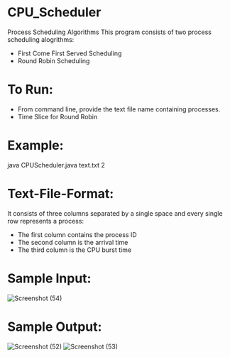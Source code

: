 # CPU_Scheduler
Process Scheduling Algorithms
This program consists of two process scheduling alogrithms:
* First Come First Served Scheduling
* Round Robin Scheduling

# To Run:
* From command line, provide the text file name containing processes.
* Time Slice for Round Robin

# Example:
java CPUScheduler.java text.txt 2

# Text-File-Format:
It consists of three columns separated by a single space and every single row represents a process:
* The first column contains the process ID 
* The second column is the arrival time
* The third column is the CPU burst time

# Sample Input: 

![Screenshot (54)](https://user-images.githubusercontent.com/89756715/146656047-aea71322-9648-482c-a706-4ca6b26decb7.png)

# Sample Output:

![Screenshot (52)](https://user-images.githubusercontent.com/89756715/146656003-024142f2-7f48-465c-8a97-510763ce8207.png)
![Screenshot (53)](https://user-images.githubusercontent.com/89756715/146656005-3eb41c8a-29ff-48a7-b69b-aad2df3bac1d.png)
